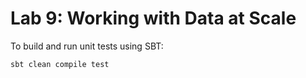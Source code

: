 Lab 9: Working with Data at Scale
======================================
To build and run unit tests using SBT:

`sbt clean compile test`
